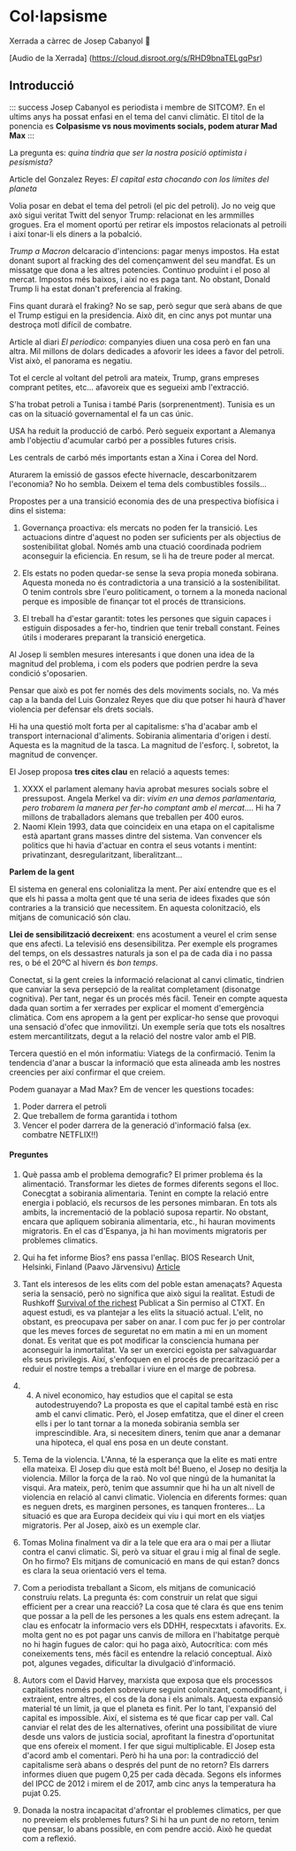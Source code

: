 Col·lapsisme
===

Xerrada a càrrec de Josep Cabanyol :telescope: 

[Audio de la Xerrada] (https://cloud.disroot.org/s/RHD9bnaTELgqPsr)

## Introducció

::: success
Josep Cabanyol es periodista i membre de SITCOM?. En el ultims anys ha possat enfasi en el tema del canvi climàtic. El titol de la ponencia es **Colpasisme vs nous moviments socials, podem aturar Mad Max**
:::

La pregunta es: *quina tindria que ser la nostra posició optimista i pesismista?*

Article del Gonzalez Reyes: *El capital esta chocando con los límites del planeta*

Volia posar en debat el tema del petroli (el pic del petroli).
Jo no veig que axò sigui veritat
Twitt del senyor Trump: relacionat en les armmilles grogues. Era el moment oportú per retirar els impostos relacionats al petroili i així tonar-li els diners a la pobalció.

*Trump a Macron* delcaracio d'intencions: pagar menys impostos. Ha estat donant suport al fracking des del començamwent del seu mandfat. Es un missatge que dona a les altres potencies. Continuo produïnt i el poso al mercat. Impostos més baixos, i així no es paga tant. No obstant, Donald Trump li ha estat donan't preferencia al fraking.
 
Fins quant durarà el fraking? No se sap, però segur que serà abans de que el Trump estigui en la presidencia. Això dit, en cinc anys pot muntar una destroça motl difícil de combatre.

Article al diari *El periodico*: companyies diuen una cosa però en fan una altra. Mil millons de dolars dedicades a afovorir les idees a favor del petroli. Vist això, el panorama es negatiu.

Tot el cercle al voltant del petroli ara mateix, Trump, grans empreses comprant petites, etc... afavoreix que es segueixi amb l'extracció.

S'ha trobat petroli a Tunisa i també Paris (sorprenentment). Tunisia es un cas on la situació governamental el fa un cas únic. 

USA ha reduit la producció de carbó. Però segueix exportant a Alemanya amb l'objectiu d'acumular carbó per a possibles futures crisis. 

Les centrals de carbó més importants estan a Xina i Corea del Nord.

Aturarem la emissió de gassos efecte hivernacle, descarbonitzarem l'economia? No ho sembla. Deixem el tema dels combustibles fossils...

Propostes per a una transició economia des de una prespectiva biofísica i dins el sistema:
1. Governança proactiva: els mercats no poden fer la transició. Les actuacions dintre d'aquest no poden ser suficients per als objectius de sostenibilitat global. Només amb una ctuació coordinada podriem aconseguir la eficiencia. En resum, se li ha de treure poder al mercat.

2. Els estats no poden quedar-se sense la seva propia moneda sobirana. Aquesta moneda no és contradictoria a una transició a la sostenibilitat. O tenim controls sbre l'euro politicament, o tornem a la moneda nacional perque es imposible de finançar tot el procés de ttransicions.

3. El treball ha d'estar garantit: totes les persones que siguin capaces i estiguin disposades a fer-ho, tindrien que tenir treball constant. Feines útils i moderares preparant la transició energetica.


Al Josep li semblen mesures interesants i que donen una idea de la magnitud del problema, i com els poders que podrien perdre la seva condició s'oposarien. 

Pensar que això es pot fer només des dels moviments socials, no. Va més cap a la banda del Luis Gonzalez Reyes que diu que potser hi haurà d'haver violencia per defensar els drets socials.

Hi ha una questió molt forta per al capitalisme: s'ha d'acabar amb el transport internacional d'aliments. Sobirania alimentaria d'origen i destí. Aquesta es la magnitud de la tasca. La magnitud de l'esforç. I, sobretot, la magnitud de convençer.

El Josep proposa **tres cites clau** en relació a aquests temes:
1. XXXX el parlament alemany havia aprobat mesures socials sobre el pressupost. Angela Merkel va dir: *vivim en una demos parlamentaria, pero trobarem la manera per fer-ho comptant amb el mercat*.... Hi ha 7 millons de traballadors alemans que treballen per 400 euros.
2. Naomi Klein  1993, data que coincideix en una etapa on el capitalisme està apartant grans masses dintre del sistema. 
Van convencer els politics que hi havia d'actuar en contra el seus votants i mentint: privatinzant, desregularitzant, liberalitzant...


**Parlem de la gent**

El sistema en general ens colonialitza la ment. Per així entendre que es el que els hi passa a molta gent que té una seria de idees fixades que són contraries a la transició que necessitem. En aquesta colonització, els mitjans de comunicació són clau.

**Llei de sensibilització decreixent**: ens acostument a veurel el crim sense que ens afecti. La televisió ens desensibilitza. Per exemple els programes del temps, on  els dessastres naturals ja son el pa de cada dia i no passa res, o bé el 20ºC al hivern és *bon temps*.

Conectat, si la gent creies la informació relacionat al canvi climatic, tindrien que canviar la seva persepció de la realitat completament (disonatge cognitiva). Per tant, negar és un procés més fàcil.
Teneir en compte aquesta dada quan sortim a fer xerrades per explicar el moment d'emergència climàtica. Com ens apropem a la gent per explicar-ho sense que provoqui una sensació d'ofec que inmovilitzi.
Un exemple sería que tots els nosaltres estem mercantilitzats, degut a la relació del nostre valor amb el PIB. 

Tercera questió en el món informatiu: Viategs de la confirmació. Tenim la tendencia d'anar a buscar la informació que esta alineada amb les nostres creencies per així confirmar el que creiem. 

Podem guanayar a Mad Max? Em de vencer les questions tocades:
1. Poder darrera el petroli
2. Que treballem de forma garantida i tothom
3. Vencer el poder darrera de la generació d'informació falsa (ex. combatre NETFLIX!!) 


#### Preguntes

1. Què passa amb el problema demografic?
    El primer problema és la alimentació. Transformar les dietes de formes diferents segons el lloc. Conecgtat a sobirania alimentaria. Tenint en compte la relació entre energia i població, els recursos de les persones mimbaran. En tots als ambits, la incrementació de la població suposa repartir.
    No obstant, encara que apliquem sobirania alimentaria, etc., hi hauran moviments migratoris. En el cas d'Espanya, ja hi han moviments migratoris per problemes climatics. 
    
2. Qui ha fet informe Bios? ens passa l'enllaç.
    BIOS Research Unit, Helsinki, Finland (Paavo Järvensivu) [Article](https://transicionsocioeconomica.blogspot.com/2018/09/global-sustainable-development-report.html)

3. Tant els interesos de les elits com del poble estan amenaçats?
Aquesta seria la sensació, però no significa que això sigui la realitat. Estudi de Rushkoff [Survival of the richest](https://medium.com/s/futurehuman/survival-of-the-richest-9ef6cddd0cc1) Publicat a Sin permiso al CTXT.  En aquest estudi, es va plantejar a les elits la situació actual. L'elit, no obstant, es preocupava per saber on anar. I com puc fer jo per controlar que les meves forces de seguretat no em matin a mi en un moment donat.
Es veritat que es pot modificar la consciencia humana per aconseguir la inmortalitat. Va ser un exercici egoista per salvaguardar els seus privilegis.
Així, s'enfoquen en el procés de precarització per a reduir el nostre temps a treballar i viure en el marge de pobresa. 

5. 4. A nivel economico, hay estudios que el capital se esta autodestruyendo? 
La proposta es que el capital també està en risc amb el canvi climatic. Però, el Josep emfatitza, que el diner el creen ells i per lo tant tornar a la moneda sobirania sembla ser imprescindible. Ara, si necesitem diners, tenim que anar a demanar una hipoteca, el qual ens posa en un deute constant. 

6. Tema de la violencia. L'Anna, té la esperança que la elite es mati entre ella mateixa. El Josep diu que està molt bé!
Bueno, el Josep no desitja la violencia. Millor la força de la raò. No vol que ningú de la humanitat la visqui. Ara mateix, però, tenim que assumnir que hi ha un alt nivell de violencia en relació al canvi climatic. Violencia en diferents formes: quan es neguen drets, es marginen persones, es tanquen fronteres... La situació es que ara Europa decideix qui viu i qui mort en els viatjes migratoris. Per al Josep, això es un exemple clar.

7. Tomas Molina finalment va dir a la tele que era ara o mai per a lliutar contra el canvi climatic. 
Si, però va situar el grau i mig al final de segle. On ho firmo?
Els mitjans de comunicació en mans de qui estan? doncs es clara la seua orientació vers el tema. 

8. Com a periodista treballant a Sicom, els mitjans de comunicació construiu relats. La pregunta és: com construir un relat que sigui efficient per a crear una reacció?
La cosa que té clara és que ens tenim que possar a la pell de les persones a les quals ens estem adreçant. 
la clau es enfocatr la informacio vers els DDHH, respecxtats i afavorits. Ex. molta gent no es pot pagar uns canvis de millora en l'habitatge perquè no hi hagin fugues de calor: qui ho paga això,
Autocrítica: com més coneixements tens, més fàcil es entendre la relació conceptual. Això pot, algunes vegades, dificultar la divulgació d'informació. 

9. Autors com el David Harvey, marxista que exposa que els processos capitalistes només poden sobreviure seguint colonitzant, comodificant, i extraient, entre altres, el cos de la dona i els animals. Aquesta expansió material té un límit, ja que el planeta es finit. Per lo tant, l'expansió del capital es impossible. Així, el sistema es té que ficar cap per vall. 
Cal canviar el relat des de les alternatives, oferint una possibilitat de viure desde uns valors de justicia social, aprofitant la finestra d'oportunitat que ens ofereix el moment.  I fer que sigui multiplicable.
El Josep esta d'acord amb el comentari. Però hi ha una por: la contradicció del capitalisme serà abans o després del punt de no retorn?
Els darrers informes diuen que pugem 0,25 per cada dècada.
Segons els informes del IPCC de 2012 i mirem el de 2017, amb cinc anys la temperatura ha pujat 0.25.

10. Donada la nostra incapacitat d'afrontar el problemes climatics, per que no preveiem els problemes futurs? Si hi ha un punt de no retorn, tenim que pensar, lo abans possible, en com pendre acció. Això he quedat com a reflexió. 



